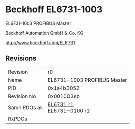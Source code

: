 # Beckhoff EL6731-1003

EL6731-1003 PROFIBUS Master

Beckhoff Automation GmbH & Co. KG

http://www.beckhoff.com/EL6731

## Revisions
<table>
<tr >
<td>Revision</td>
<td>r0</td>
</tr>
<tr >
<td>Name</td>
<td>EL6731-1003 PROFIBUS Master</td>
</tr>
<tr >
<td>PID</td>
<td>0x1a4b3052</td>
</tr>
<tr >
<td>Revision No</td>
<td>0x001003eb</td>
</tr>
<tr >
<td>Same PDOs as</td>
<td><a href="EL6731">EL6731 r1</a><br/><a href="EL6731-0100">EL6731-0100 r1</a></td>
</tr>
<tr >
<td>RxPDOs</td>
<td></td>
</tr>
</table>
